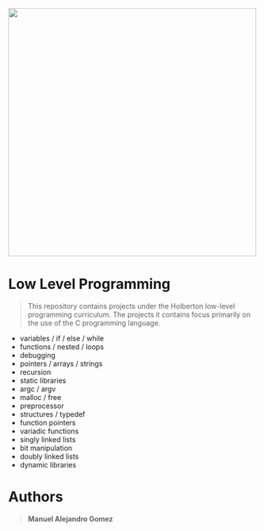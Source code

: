 <img  src  =  "https://camo.githubusercontent.com/2dec91e6bf9bc9cb3957f84ed9fe8e9a00dd6139eeeb04d3e2dae81977572059/68747470733a2f2f692e6962622e636f2f6e4d74525851522f486f6c626572746f6e2e706e67" width  =  "500"/>

# Low Level Programming

> This repository contains projects under the Holberton low-level programming curriculum. The projects it contains focus primarily on the use of the C programming language.
- variables / if / else / while
- functions / nested / loops
- debugging
- pointers / arrays / strings
- recursion
- static libraries
- argc / argv
- malloc / free
- preprocessor
- structures / typedef
- function pointers
- variadic functions
- singly linked lists
- bit manipulation
- doubly linked lists
- dynamic libraries


# Authors

> **Manuel Alejandro Gomez**
